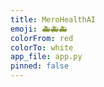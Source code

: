 ```yaml
---
title: MeroHealthAI
emoji: 🚑🚑🚑
colorFrom: red
colorTo: white
app_file: app.py
pinned: false
---
```

